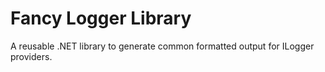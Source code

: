 # Fancy Logger Library

A reusable .NET library to generate common formatted output for ILogger providers.

